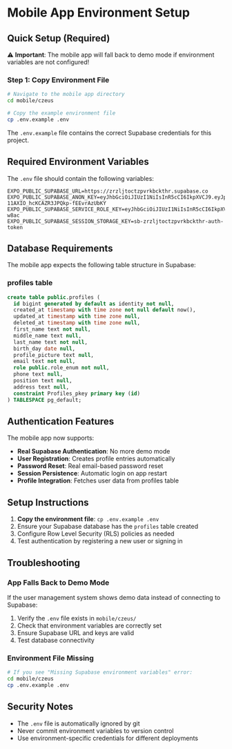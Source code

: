 # Mobile App Environment Setup

## Quick Setup (Required)

⚠️ **Important**: The mobile app will fall back to demo mode if environment variables are not configured!

### Step 1: Copy Environment File
```bash
# Navigate to the mobile app directory
cd mobile/czeus

# Copy the example environment file
cp .env.example .env
```

The `.env.example` file contains the correct Supabase credentials for this project.

## Required Environment Variables

The `.env` file should contain the following variables:

```env
EXPO_PUBLIC_SUPABASE_URL=https://zrzljtoctzpvrkbckthr.supabase.co
EXPO_PUBLIC_SUPABASE_ANON_KEY=eyJhbGciOiJIUzI1NiIsInR5cCI6IkpXVCJ9.eyJpc3MiOiJzdXBhYmFzZSIsInJlZiI6InpyemxqdG9jdHpwdnJrYmNrdGhyIiwicm9sZSI6ImFub24iLCJpYXQiOjE3NTQxMjc3MzksImV4cCI6MjA2OTcwMzczOX0.PWkiEi2Q18-11AXIO_hcKCAZR3JPQkp-fEEvrAzUbKY
EXPO_PUBLIC_SUPABASE_SERVICE_ROLE_KEY=eyJhbGciOiJIUzI1NiIsInR5cCI6IkpXVCJ9.eyJpc3MiOiJzdXBhYmFzZSIsInJlZiI6InpyemxqdG9jdHpwdnJrYmNrdGhyIiwicm9sZSI6InNlcnZpY2Vfcm9sZSIsImlhdCI6MTc1NDEyNzczOSwiZXhwIjoyMDY5NzAzNzM5fQ.h6sssgDPr_Egq8rjJjrLLw8PHciwv1a6SwJioB-w8ac
EXPO_PUBLIC_SUPABASE_SESSION_STORAGE_KEY=sb-zrzljtoctzpvrkbckthr-auth-token
```

## Database Requirements

The mobile app expects the following table structure in Supabase:

### profiles table
```sql
create table public.profiles (
  id bigint generated by default as identity not null,
  created_at timestamp with time zone not null default now(),
  updated_at timestamp with time zone null,
  deleted_at timestamp with time zone null,
  first_name text not null,
  middle_name text null,
  last_name text not null,
  birth_day date null,
  profile_picture text null,
  email text not null,
  role public.role_enum not null,
  phone text null,
  position text null,
  address text null,
  constraint Profiles_pkey primary key (id)
) TABLESPACE pg_default;
```

## Authentication Features

The mobile app now supports:

- **Real Supabase Authentication**: No more demo mode
- **User Registration**: Creates profile entries automatically
- **Password Reset**: Real email-based password reset
- **Session Persistence**: Automatic login on app restart
- **Profile Integration**: Fetches user data from profiles table

## Setup Instructions

1. **Copy the environment file**: `cp .env.example .env`
2. Ensure your Supabase database has the `profiles` table created
3. Configure Row Level Security (RLS) policies as needed
4. Test authentication by registering a new user or signing in

## Troubleshooting

### App Falls Back to Demo Mode
If the user management system shows demo data instead of connecting to Supabase:

1. Verify the `.env` file exists in `mobile/czeus/`
2. Check that environment variables are correctly set
3. Ensure Supabase URL and keys are valid
4. Test database connectivity

### Environment File Missing
```bash
# If you see "Missing Supabase environment variables" error:
cd mobile/czeus
cp .env.example .env
```

## Security Notes

- The `.env` file is automatically ignored by git
- Never commit environment variables to version control
- Use environment-specific credentials for different deployments